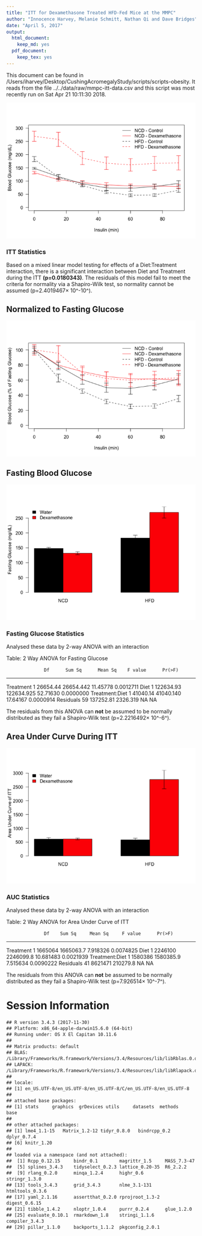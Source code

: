 ```yaml
---
title: "ITT for Dexamethasone Treated HFD-Fed Mice at the MMPC"
author: "Innocence Harvey, Melanie Schmitt, Nathan Qi and Dave Bridges"
date: "April 5, 2017"
output:
  html_document:
    keep_md: yes
  pdf_document:
    keep_tex: yes
---
```






This document can be found in /Users/iharvey/Desktop/CushingAcromegalyStudy/scripts/scripts-obesity.  It reads from the file ../../data/raw/mmpc-itt-data.csv and this script was most recently run on Sat Apr 21 10:11:30 2018.



![](figures/itt-lineplot-clamp-1.png)<!-- -->

### ITT Statistics



Based on a mixed linear model testing for effects of a Diet:Treatment interaction, there is a significant interaction between Diet and Treatment during the ITT **(p=0.0180343)**.  The residuals of this model fail to meet the criteria for normality via a Shapiro-Wilk test, so normality cannot be assumed (p=2.4019467&times; 10^-10^).

## Normalized to Fasting Glucose

![](figures/itt-lineplot-normalized-clamp-1.png)<!-- -->


## Fasting Blood Glucose

![](figures/itt-fasting-glucose-clamp-1.png)<!-- -->

### Fasting Glucose Statistics

Analysed these data by 2-way ANOVA with an interaction


Table: 2 Way ANOVA for Fasting Glucose

                  Df      Sum Sq      Mean Sq    F value      Pr(>F)
---------------  ---  ----------  -----------  ---------  ----------
Treatment          1    26654.44    26654.442   11.45778   0.0012711
Diet               1   122634.93   122634.925   52.71630   0.0000000
Treatment:Diet     1    41040.14    41040.140   17.64167   0.0000914
Residuals         59   137252.81     2326.319         NA          NA

The residuals from this ANOVA can **not** be assumed to be normally distributed as they fail a Shapiro-Wilk test (p=2.2216492&times; 10^-6^).

## Area Under Curve During ITT

![](figures/itt-auc-barplot-1.png)<!-- -->

### AUC Statistics

Analysed these data by 2-way ANOVA with an interaction


Table: 2 Way ANOVA for Area Under Curve of ITT

                  Df    Sum Sq     Mean Sq     F value      Pr(>F)
---------------  ---  --------  ----------  ----------  ----------
Treatment          1   1665064   1665063.7    7.918326   0.0074825
Diet               1   2246100   2246099.8   10.681483   0.0021939
Treatment:Diet     1   1580386   1580385.9    7.515634   0.0090222
Residuals         41   8621471    210279.8          NA          NA

The residuals from this ANOVA can **not** be assumed to be normally distributed as they fail a Shapiro-Wilk test (p=7.926514&times; 10^-7^).


# Session Information


```
## R version 3.4.3 (2017-11-30)
## Platform: x86_64-apple-darwin15.6.0 (64-bit)
## Running under: OS X El Capitan 10.11.6
## 
## Matrix products: default
## BLAS: /Library/Frameworks/R.framework/Versions/3.4/Resources/lib/libRblas.0.dylib
## LAPACK: /Library/Frameworks/R.framework/Versions/3.4/Resources/lib/libRlapack.dylib
## 
## locale:
## [1] en_US.UTF-8/en_US.UTF-8/en_US.UTF-8/C/en_US.UTF-8/en_US.UTF-8
## 
## attached base packages:
## [1] stats     graphics  grDevices utils     datasets  methods   base     
## 
## other attached packages:
## [1] lme4_1.1-15   Matrix_1.2-12 tidyr_0.8.0   bindrcpp_0.2  dplyr_0.7.4  
## [6] knitr_1.20   
## 
## loaded via a namespace (and not attached):
##  [1] Rcpp_0.12.15     bindr_0.1        magrittr_1.5     MASS_7.3-47     
##  [5] splines_3.4.3    tidyselect_0.2.3 lattice_0.20-35  R6_2.2.2        
##  [9] rlang_0.2.0      minqa_1.2.4      highr_0.6        stringr_1.3.0   
## [13] tools_3.4.3      grid_3.4.3       nlme_3.1-131     htmltools_0.3.6 
## [17] yaml_2.1.16      assertthat_0.2.0 rprojroot_1.3-2  digest_0.6.15   
## [21] tibble_1.4.2     nloptr_1.0.4     purrr_0.2.4      glue_1.2.0      
## [25] evaluate_0.10.1  rmarkdown_1.8    stringi_1.1.6    compiler_3.4.3  
## [29] pillar_1.1.0     backports_1.1.2  pkgconfig_2.0.1
```

